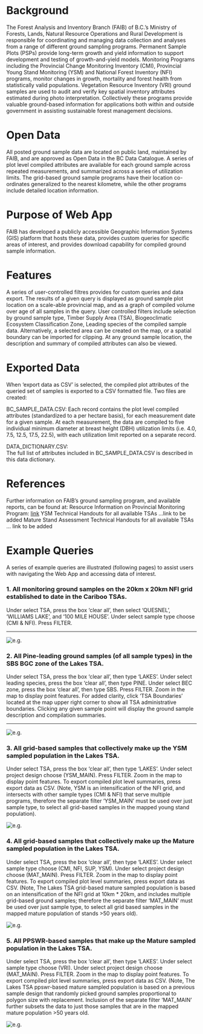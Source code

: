# **Background**
The Forest Analysis and Inventory Branch (FAIB) of B.C.’s Ministry of Forests, Lands, Natural Resource Operations and Rural Development is responsible for coordinating and managing data collection and analyses from a range of different ground sampling programs. 
Permanent Sample Plots (PSPs) provide long-term growth and yield information to support development and testing of growth-and-yield models.  Monitoring Programs including the Provincial Change Monitoring Inventory (CMI), Provincial Young Stand Monitoring (YSM) and National Forest Inventory (NFI) programs, monitor changes in growth, mortality and forest health from statistically valid populations.  Vegetation Resource Inventory (VRI) ground samples are used to audit and verify key spatial inventory attributes estimated during photo interpretation.  Collectively these programs provide valuable ground-based information for applications both within and outside government in assisting sustainable forest management decisions.

# **Open Data**
All posted ground sample data are located on public land, maintained by FAIB, and are approved as Open Data in the BC Data Catalogue.  A series of plot level compiled attributes are available for each ground sample across repeated measurements, and summarized across a series of utilization limits.  The grid-based ground sample programs have their location co-ordinates generalized to the nearest kilometre, while the other programs include detailed location information.

# **Purpose of Web App**
FAIB has developed a publicly accessible Geographic Information Systems (GIS) platform that hosts these data, provides custom queries for specific areas of interest, and provides download capability for compiled ground sample information.  

# **Features**
A series of user-controlled filtres provides for custom queries and data export.  The results of a given query is displayed as ground sample plot location on a scale-able provincial map, and as a graph of compiled volume over age of all samples in the query.  User controlled filters include selection by ground sample type, Timber Supply Area (TSA), Biogeoclimatic Ecosystem Classification Zone, Leading species of the compiled sample data.  Alternatively, a selected area can be created on the map, or a spatial boundary can be imported for clipping.  At any ground sample location, the description and summary of compiled attributes can also be viewed.

# **Exported Data**
When ‘export data as CSV’ is selected, the compiled plot attributes of the queried set of samples is exported to a CSV formatted file.  Two files are created: 

BC_SAMPLE_DATA.CSV: 
Each record contains the plot level compiled attributes (standardized to a per hectare basis), for each measurement date for a given sample.  At each measurement, the data are compiled to five individual minimum diameter at breast height (DBH) utilization limits (i.e. 4.0, 7.5, 12.5, 17.5, 22.5), with each utilization limit reported on a separate record.

DATA_DICTIONARY.CSV:  
The full list of attributes included in BC_SAMPLE_DATA.CSV is described in this data dictionary.

# **References**
Further information on FAIB’s ground sampling program, and available reports, can be found at:
Resource Information on Provincial Monitoring Program:
[link](https://www2.gov.bc.ca/gov/content/industry/forestry/managing-our-forest-resources/forest-inventory/ground-sample-inventories/provincial-monitoring)
YSM Technical Handouts for all available TSAs
…link to be added
Mature Stand Assessment Technical Handouts for all available TSAs
… link to be added

# **Example Queries**
A series of example queries are illustrated (following pages) to assist users with navigating the Web App and accessing data of interest.
 
### **1. All monitoring ground samples on the 20km x 20km NFI grid established to date in the Cariboo TSAs.**  
Under select TSA, press the box ‘clear all’, then select ‘QUESNEL’, ‘WILLIAMS LAKE’, and ‘100 MILE HOUSE’.  Under select sample type choose (CMI & NFI).  Press FILTER. 
______________________________________________________________________________________________________________________________________________________________________

![e.g.](example1.jpg)

### **2. All Pine-leading ground samples (of all sample types) in the SBS BGC zone of the Lakes TSA.**
Under select TSA, press the box ‘clear all’, then type ‘LAKES’.  Under select leading species, press the box ‘clear all’, then type PINE.  Under select BEC zone, press the box ‘clear all’, then type SBS.  Press FILTER.  Zoom in the map to display point features.  For added clarity, click ‘TSA Boundaries’ located at the map upper right corner to show all TSA administrative boundaries.  Clicking any given sample point will display the ground sample description and compilation summaries.
______________________________________________________________________________________________________________________________________________________________________

![e.g.](example2.jpg)

### **3. All grid-based samples that collectively make up the YSM sampled population in the Lakes TSA.** 
Under select TSA, press the box ‘clear all’, then type ‘LAKES’.  Under select project design choose (YSM_MAIN).  Press FILTER.  Zoom in the map to display point features.  To export compiled plot level summaries, press export data as CSV.  (Note, YSM is an intensification of the NFI grid, and intersects with other sample types (CMI & NFI) that serve multiple programs, therefore the separate filter ‘YSM_MAIN’ must be used over just sample type, to select all grid-based samples in the mapped young stand population).


![e.g.](example3.jpg)

### **4. All grid-based samples that collectively make up the Mature sampled population in the Lakes TSA.** 
Under select TSA, press the box ‘clear all’, then type ‘LAKES’.  Under select sample type choose (CMI, NFI, SUP, YSM).  Under select project design choose (MAT_MAIN).  Press FILTER.  Zoom in the map to display point features.  To export compiled plot level summaries, press export data as CSV.  (Note, The Lakes TSA grid-based mature sampled population is based on an intensification of the NFI grid at 10km * 20km, and includes multiple grid-based ground samples; therefore the separate filter ‘MAT_MAIN’ must be used over just sample type, to select all grid based samples in the mapped mature population of stands >50 years old).


![e.g.](example4.jpg)

### **5. All PPSWR-based samples that make up the Mature sampled population in the Lakes TSA.** 
Under select TSA, press the box ‘clear all’, then type ‘LAKES’.  Under select sample type choose (VRI).  Under select project design choose (MAT_MAIN).  Press FILTER.  Zoom in the map to display point features.  To export compiled plot level summaries, press export data as CSV.  (Note, The Lakes TSA ppswr-based mature sampled population is based on a previous sample design that randomly picked ground samples proportional to polygon size with replacement.  Inclusion of the separate filter ‘MAT_MAIN’ further subsets the data to just those samples that are in the mapped mature population >50 years old.


![e.g.](example5.jpg)

